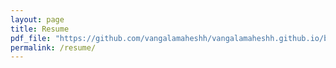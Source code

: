 ```yaml
---
layout: page
title: Resume
pdf_file: "https://github.com/vangalamaheshh/vangalamaheshh.github.io/blob/main/assets/resume.pdf"
permalink: /resume/
---
```



